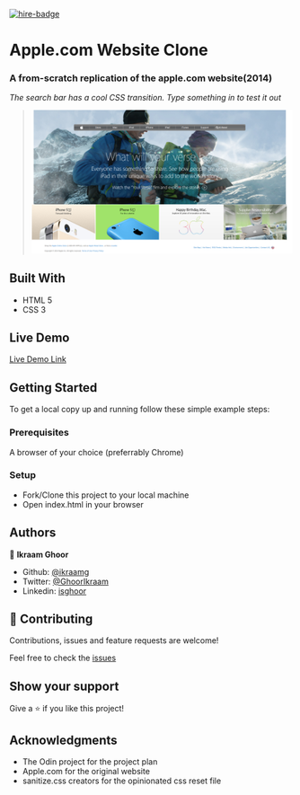 [![hire-badge](https://img.shields.io/badge/Consult%20/%20Hire%20Ikraam-Click%20to%20Contact-brightgreen)](mailto:consult.ikraam@gmail.com)

# Apple.com Website Clone

### A from-scratch replication of the apple.com website(2014)

*The search bar has a cool CSS transition. Type something in to test it out*

> ![screenshot](img/screenshot.png)

## Built With

- HTML 5
- CSS 3

## Live Demo

[Live Demo Link](https://ikraamg.github.io/apple.com-clone/)

## Getting Started

To get a local copy up and running follow these simple example steps:

### Prerequisites

A browser of your choice (preferrably Chrome)

### Setup

- Fork/Clone this project to your local machine
- Open index.html in your browser

## Authors

👤 **Ikraam Ghoor**

- Github: [@ikraamg](https://github.com/ikraamg)
- Twitter: [@GhoorIkraam](https://twitter.com/GhoorIkraam)
- Linkedin: [isghoor](https://linkedin.com/isghoor)

## 🤝 Contributing

Contributions, issues and feature requests are welcome!

Feel free to check the [issues](https://github.com/ikraamg/apple.com-clone/issues)

## Show your support

Give a ⭐️ if you like this project!

## Acknowledgments

- The Odin project for the project plan
- Apple.com for the original website
- sanitize.css creators for the opinionated css reset file
